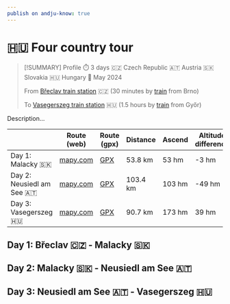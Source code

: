 ```yaml
---
publish on andju-know: true
---
```

# 🇭🇺 Four country tour

> [!SUMMARY] Profile
> ⏱️ 3 days 🇨🇿 Czech Republic 🇦🇹 Austria 🇸🇰 Slovakia 🇭🇺 Hungary 📅 May 2024
> 
> From [Břeclav train station](https://www.openstreetmap.org/#map=16/48.75398/16.89325) 🇨🇿 (30 minutes by [train](https://www.cd.cz/)  from Brno)
> 
> To [Vasegerszeg train station](https://www.openstreetmap.org/#map=16/47.37165/16.92413) 🇭🇺 (1.5 hours by [train](https://jegy.mav.hu/) from Győr)

Description...

|                             | Route (web)                                                                                                                                                                                                                                                                                                                                                                                                                                                                                                                                          | Route (gpx)                                                                                                          | Distance | Ascend | Altitude difference |
| --------------------------- | ---------------------------------------------------------------------------------------------------------------------------------------------------------------------------------------------------------------------------------------------------------------------------------------------------------------------------------------------------------------------------------------------------------------------------------------------------------------------------------------------------------------------------------------------------- | -------------------------------------------------------------------------------------------------------------------- | -------- | ------ | ------------------- |
| Day 1: Malacky 🇸🇰         | [mapy.com](https://mapy.com/en/turisticka?planovani-trasy&rc=9nCOBxRSh5duQ5RPfh-xQ.DS9nJiPxQYOd5KWxQEjybR9xPyIUmmExPgGvlj53je&rs=pubt&rs=base&rs=osm&rs=osm&rs=osm&rs=coor&rs=osm&rs=osm&ri=15211075&ri=1701294&ri=1040841757&ri=1105217035&ri=1006893825&ri=&ri=1067194785&ri=1185535896&mrp=%7B%22c%22%3A121%7D&xc=%5B%5D&x=16.8989769&y=48.6133874&z=11)                                                                                                                                                                                          | [GPX](https://github.com/andju/andju-know/blob/main/Travel/Bicycle/attachments/Four-country-tour-Day-1.gpx?raw=true) | 53.8 km  | 53 hm  | -3 hm               |
| Day 2: Neusiedl am See 🇦🇹 | [mapy.com](https://mapy.com/en/turisticka?planovani-trasy&rc=9nVXpxPcUO9nHOPxPWBx9mvGRxPMNYfJygeAfjUHHf5qfR6gelfHlkfdxPDMbmZExO5UTfWggXkQTfXMk4nxOOpBmvnxOCoO9ndA1x69pU3SSx6e8a9mv3JxNl16&rs=osm&rs=osm&rs=coor&rs=osm&rs=coor&rs=osm&rs=coor&rs=coor&rs=osm&rs=osm&rs=osm&rs=coor&rs=osm&rs=osm&rs=osm&rs=osm&ri=136310013&ri=1015717051&ri=&ri=136217338&ri=&ri=1105217038&ri=&ri=&ri=35206841&ri=1190195917&ri=35206901&ri=&ri=1175986187&ri=1005953902&ri=12076879&ri=20362070&mrp=%7B%22c%22%3A121%7D&xc=%5B%5D&x=16.8738959&y=48.2264083&z=10) | [GPX](https://github.com/andju/andju-know/blob/main/Travel/Bicycle/attachments/Four-country-tour-Day-2.gpx?raw=true) | 103.4 km | 103 hm | -49 hm              |
| Day 3: Vasegerszeg 🇭🇺     | [mapy.com](https://mapy.com/en/turisticka?planovani-trasy&rc=9mv3BxNl-eeEPcqG54elWhgqreS5caixN6Y0h0PxMebc5BCxMNgTkI3xLvaTfbufj5CgCHf5DBV3G-xKm4ElhsboNl3FxK1QiVXf4Q&rs=osm&rs=coor&rs=osm&rs=osm&rs=osm&rs=osm&rs=osm&rs=osm&rs=coor&rs=coor&rs=osm&rs=osm&rs=osm&rs=osm&rs=osm&ri=20362070&ri=&ri=1026780806&ri=1240076368&ri=149352757&ri=12012980&ri=40335368&ri=110347850&ri=&ri=&ri=1204567273&ri=1205853876&ri=79392&ri=25052301&ri=127028636&mrp=%7B%22c%22%3A121%7D&xc=%5B%5D&x=16.8691041&y=47.7131910&z=10)                                | [GPX](https://github.com/andju/andju-know/blob/main/Travel/Bicycle/attachments/Four-country-tour-Day-3.gpx?raw=true) | 90.7 km  | 173 hm | 39 hm               |
 
## Day 1: Břeclav 🇨🇿 - Malacky 🇸🇰

## Day 2: Malacky 🇸🇰 - Neusiedl am See 🇦🇹

## Day 3: Neusiedl am See 🇦🇹 - Vasegerszeg 🇭🇺